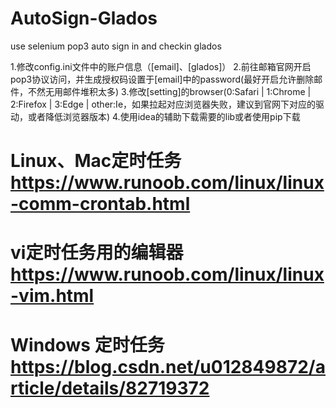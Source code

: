 # AutoSign-Glados
use selenium pop3 auto sign in and checkin glados

1.修改config.ini文件中的账户信息（[email]、[glados]）
2.前往邮箱官网开启pop3协议访问，并生成授权码设置于[email]中的password(最好开启允许删除邮件，不然无用邮件堆积太多)
3.修改[setting]的browser(0:Safari | 1:Chrome | 2:Firefox | 3:Edge | other:Ie，如果拉起对应浏览器失败，建议到官网下对应的驱动，或者降低浏览器版本)
4.使用idea的辅助下载需要的lib或者使用pip下载

# Linux、Mac定时任务 https://www.runoob.com/linux/linux-comm-crontab.html
# vi定时任务用的编辑器 https://www.runoob.com/linux/linux-vim.html
# Windows 定时任务 https://blog.csdn.net/u012849872/article/details/82719372
